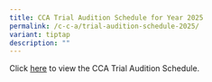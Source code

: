 ```yaml
---
title: CCA Trial Audition Schedule for Year 2025
permalink: /c-c-a/trial-audition-schedule-2025/
variant: tiptap
description: ""
---
```

Click [here](/files/Announcements/CCA_Trials_and_Auditions_Schedule_2025_with_Q_A.pdf) to view the CCA Trial Audition Schedule.